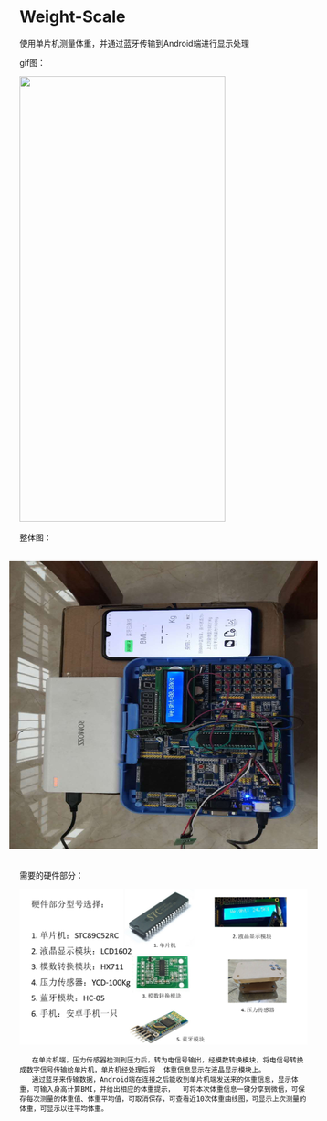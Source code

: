 # Weight-Scale
使用单片机测量体重，并通过蓝牙传输到Android端进行显示处理

gif图：

<img src="picture/1.gif"  width="360"  height = "780" />

整体图：

<img src="picture/2.jpg" width="720"  height = "540"  style="transform:rotate(270deg);">

需要的硬件部分：

![](picture/3.jpg)



       在单片机端，压力传感器检测到压力后，转为电信号输出，经模数转换模块，将电信号转换成数字信号传输给单片机，单片机经处理后将  体重信息显示在液晶显示模块上。
       通过蓝牙来传输数据，Android端在连接之后能收到单片机端发送来的体重信息，显示体重，可输入身高计算BMI，并给出相应的体重提示，  可将本次体重信息一键分享到微信，可保存每次测量的体重值、体重平均值，可取消保存，可查看近10次体重曲线图，可显示上次测量的体重，可显示以往平均体重。
